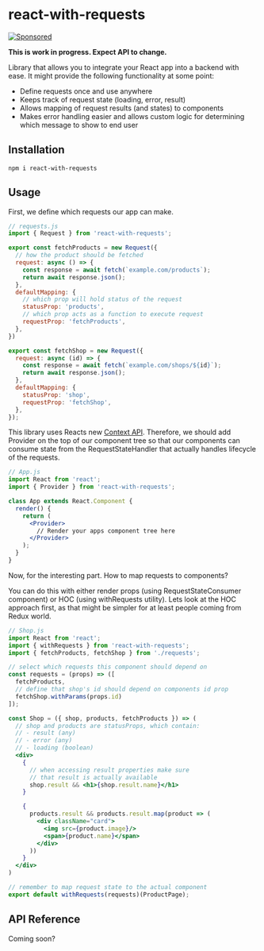 # react-with-requests

[![Sponsored](https://img.shields.io/badge/chilicorn-sponsored-brightgreen.svg?logo=data%3Aimage%2Fpng%3Bbase64%2CiVBORw0KGgoAAAANSUhEUgAAAA4AAAAPCAMAAADjyg5GAAABqlBMVEUAAAAzmTM3pEn%2FSTGhVSY4ZD43STdOXk5lSGAyhz41iz8xkz2HUCWFFhTFFRUzZDvbIB00Zzoyfj9zlHY0ZzmMfY0ydT0zjj92l3qjeR3dNSkoZp4ykEAzjT8ylUBlgj0yiT0ymECkwKjWqAyjuqcghpUykD%2BUQCKoQyAHb%2BgylkAyl0EynkEzmkA0mUA3mj86oUg7oUo8n0k%2FS%2Bw%2Fo0xBnE5BpU9Br0ZKo1ZLmFZOjEhesGljuzllqW50tH14aS14qm17mX9%2Bx4GAgUCEx02JySqOvpSXvI%2BYvp2orqmpzeGrQh%2Bsr6yssa2ttK6v0bKxMBy01bm4zLu5yry7yb29x77BzMPCxsLEzMXFxsXGx8fI3PLJ08vKysrKy8rL2s3MzczOH8LR0dHW19bX19fZ2dna2trc3Nzd3d3d3t3f39%2FgtZTg4ODi4uLj4%2BPlGxLl5eXm5ubnRzPn5%2Bfo6Ojp6enqfmzq6urr6%2Bvt7e3t7u3uDwvugwbu7u7v6Obv8fDz8%2FP09PT2igP29vb4%2BPj6y376%2Bu%2F7%2Bfv9%2Ff39%2Fv3%2BkAH%2FAwf%2FtwD%2F9wCyh1KfAAAAKXRSTlMABQ4VGykqLjVCTVNgdXuHj5Kaq62vt77ExNPX2%2Bju8vX6%2Bvr7%2FP7%2B%2FiiUMfUAAADTSURBVAjXBcFRTsIwHAfgX%2FtvOyjdYDUsRkFjTIwkPvjiOTyX9%2FAIJt7BF570BopEdHOOstHS%2BX0s439RGwnfuB5gSFOZAgDqjQOBivtGkCc7j%2B2e8XNzefWSu%2BsZUD1QfoTq0y6mZsUSvIkRoGYnHu6Yc63pDCjiSNE2kYLdCUAWVmK4zsxzO%2BQQFxNs5b479NHXopkbWX9U3PAwWAVSY%2FpZf1udQ7rfUpQ1CzurDPpwo16Ff2cMWjuFHX9qCV0Y0Ok4Jvh63IABUNnktl%2B6sgP%2BARIxSrT%2FMhLlAAAAAElFTkSuQmCC)](http://spiceprogram.org/oss-sponsorship)

**This is work in progress. Expect API to change.**

Library that allows you to integrate your React app into a backend with ease. It might provide the following functionality at some point:

- Define requests once and use anywhere
- Keeps track of request state (loading, error, result)
- Allows mapping of request results (and states) to components
- Makes error handling easier and allows custom logic for determining which message to show to end user

## Installation

```
npm i react-with-requests
```

## Usage

First, we define which requests our app can make.

```js
// requests.js
import { Request } from 'react-with-requests';

export const fetchProducts = new Request({
  // how the product should be fetched
  request: async () => {
    const response = await fetch(`example.com/products`);
    return await response.json();
  },
  defaultMapping: {
    // which prop will hold status of the request
    statusProp: 'products',
    // which prop acts as a function to execute request
    requestProp: 'fetchProducts',
  },
})

export const fetchShop = new Request({
  request: async (id) => {
    const response = await fetch(`example.com/shops/${id}`);
    return await response.json();
  },
  defaultMapping: {
    statusProp: 'shop',
    requestProp: 'fetchShop',
  },
});
```

This library uses Reacts new [Context API](https://reactjs.org/docs/context.html). Therefore, we should add Provider on the top of our component tree so that our components can consume state from the RequestStateHandler that actually handles lifecycle of the requests.

```jsx
// App.js
import React from 'react';
import { Provider } from 'react-with-requests';

class App extends React.Component {
  render() {
    return (
      <Provider>
        // Render your apps component tree here
      </Provider>
    );
  }
}
```

Now, for the interesting part. How to map requests to components?

You can do this with either render props (using RequestStateConsumer component) or HOC (using withRequests utility). Lets look at the HOC approach first, as that might be simpler for at least people coming from Redux world.

```jsx
// Shop.js
import React from 'react';
import { withRequests } from 'react-with-requests';
import { fetchProducts, fetchShop } from './requests';

// select which requests this component should depend on
const requests = (props) => ([
  fetchProducts,
  // define that shop's id should depend on components id prop
  fetchShop.withParams(props.id)
]);

const Shop = ({ shop, products, fetchProducts }) => (
  // shop and products are statusProps, which contain:
  // - result (any)
  // - error (any)
  // - loading (boolean)
  <div>
    {
      // when accessing result properties make sure
      // that result is actually available
      shop.result && <h1>{shop.result.name}</h1>
    }

    {
      products.result && products.result.map(product => (
        <div className="card">
          <img src={product.image}/>
          <span>{product.name}</span>
        </div>
      ))
    }
  </div>
)

// remember to map request state to the actual component
export default withRequests(requests)(ProductPage);
```

## API Reference

Coming soon?